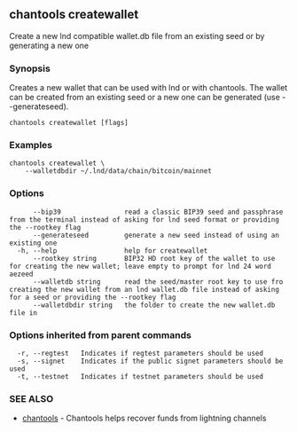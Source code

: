 ## chantools createwallet

Create a new lnd compatible wallet.db file from an existing seed or by generating a new one

### Synopsis

Creates a new wallet that can be used with lnd or with 
chantools. The wallet can be created from an existing seed or a new one can be
generated (use --generateseed).

```
chantools createwallet [flags]
```

### Examples

```
chantools createwallet \
	--walletdbdir ~/.lnd/data/chain/bitcoin/mainnet
```

### Options

```
      --bip39                read a classic BIP39 seed and passphrase from the terminal instead of asking for lnd seed format or providing the --rootkey flag
      --generateseed         generate a new seed instead of using an existing one
  -h, --help                 help for createwallet
      --rootkey string       BIP32 HD root key of the wallet to use for creating the new wallet; leave empty to prompt for lnd 24 word aezeed
      --walletdb string      read the seed/master root key to use fro creating the new wallet from an lnd wallet.db file instead of asking for a seed or providing the --rootkey flag
      --walletdbdir string   the folder to create the new wallet.db file in
```

### Options inherited from parent commands

```
  -r, --regtest   Indicates if regtest parameters should be used
  -s, --signet    Indicates if the public signet parameters should be used
  -t, --testnet   Indicates if testnet parameters should be used
```

### SEE ALSO

* [chantools](chantools.md)	 - Chantools helps recover funds from lightning channels

